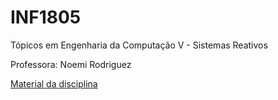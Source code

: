 # INF1805
Tópicos em Engenharia da Computação V - Sistemas Reativos

Professora: Noemi Rodriguez

[Material da disciplina](http://www.inf.puc-rio.br/~noemi/sr-18/code/arduino/)
